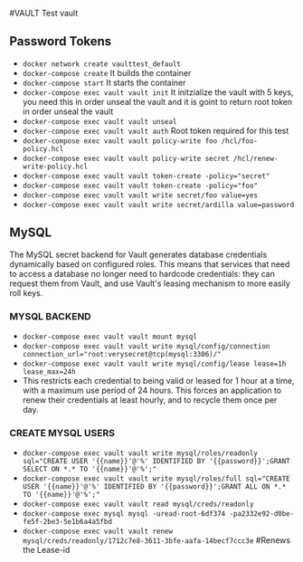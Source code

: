 #VAULT
Test vault
## Password Tokens
- `docker network create vaulttest_default`
- `docker-compose create` It builds the container
- `docker-compose start` It starts the container
- `docker-compose exec vault vault init` It initzialize the vault with 5 keys, you need this in order unseal the vault and it is goint to return root token in order unseal the vault
- `docker-compose exec vault vault unseal`
- `docker-compose exec vault vault auth` Root token required for this test
- `docker-compose exec vault vault policy-write foo /hcl/foo-policy.hcl`
- `docker-compose exec vault vault policy-write secret /hcl/renew-write-policy.hcl`
- `docker-compose exec vault vault token-create -policy="secret"`
- `docker-compose exec vault vault token-create -policy="foo"`
- `docker-compose exec vault vault write secret/foo value=yes`
- `docker-compose exec vault vault write secret/ardilla value=password`

## MySQL
The MySQL secret backend for Vault generates database credentials dynamically based on configured roles. This means that services that need to access a database no longer need to hardcode credentials: they can request them from Vault, and use Vault's leasing mechanism to more easily roll keys.

### MYSQL BACKEND
- `docker-compose exec vault vault mount mysql`
- `docker-compose exec vault vault write mysql/config/connection connection_url="root:verysecret@tcp(mysql:3306)/"`
- `docker-compose exec vault vault write mysql/config/lease lease=1h lease_max=24h`
- This restricts each credential to being valid or leased for 1 hour at a time, with a maximum use period of 24 hours. This forces an application to renew their credentials at least hourly, and to recycle them once per day.

### CREATE MYSQL USERS
- `docker-compose exec vault vault write mysql/roles/readonly sql="CREATE USER '{{name}}'@'%' IDENTIFIED BY '{{password}}';GRANT SELECT ON *.* TO '{{name}}'@'%';"`
- `docker-compose exec vault vault write mysql/roles/full sql="CREATE USER '{{name}}'@'%' IDENTIFIED BY '{{password}}';GRANT ALL ON *.* TO '{{name}}'@'%';"`
- `docker-compose exec vault vault read mysql/creds/readonly`
- `docker-compose exec mysql mysql -uread-root-6df374 -pa2332e92-d0be-fe5f-2be3-5e1b6a4a5fbd`
- `docker-compose exec vault vault renew mysql/creds/readonly/1712c7e8-3611-3bfe-aafa-14becf7ccc3e` #Renews the Lease-id
